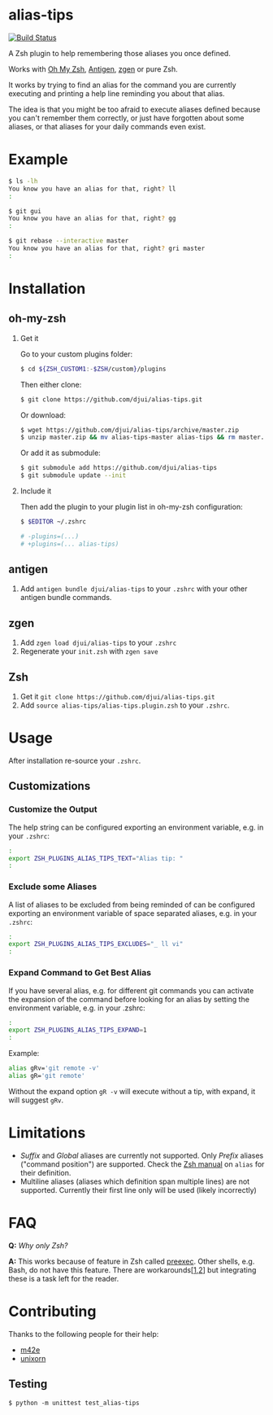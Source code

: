 # alias-tips

[![Build Status](https://travis-ci.org/djui/alias-tips.svg)](https://travis-ci.org/djui/alias-tips)

A Zsh plugin to help remembering those aliases you once defined.

Works with [Oh My Zsh](https://github.com/robbyrussell/oh-my-zsh),
[Antigen](http://antigen.sharats.me), [zgen](https://github.com/tarjoilija/zgen)
or pure Zsh.

It works by trying to find an alias for the command you are currently executing
and printing a help line reminding you about that alias.

The idea is that you might be too afraid to execute aliases defined because you
can't remember them correctly, or just have forgotten about some aliases, or
that aliases for your daily commands even exist.


# Example

```sh
$ ls -lh
You know you have an alias for that, right? ll
:

$ git gui
You know you have an alias for that, right? gg
:

$ git rebase --interactive master
You know you have an alias for that, right? gri master
:
```


# Installation

## oh-my-zsh

1. Get it

    Go to your custom plugins folder:

    ```sh
    $ cd ${ZSH_CUSTOM1:-$ZSH/custom}/plugins
    ```

    Then either clone:

    ```sh
    $ git clone https://github.com/djui/alias-tips.git
    ```

    Or download:

    ```sh
    $ wget https://github.com/djui/alias-tips/archive/master.zip
    $ unzip master.zip && mv alias-tips-master alias-tips && rm master.zip
    ```

    Or add it as submodule:

    ```sh
    $ git submodule add https://github.com/djui/alias-tips
    $ git submodule update --init
    ```

2. Include it

    Then add the plugin to your plugin list in oh-my-zsh configuration:

    ```sh
    $ $EDITOR ~/.zshrc

    # -plugins=(...)
    # +plugins=(... alias-tips)
    ```


## antigen

1. Add `antigen bundle djui/alias-tips` to your `.zshrc` with your other antigen
   bundle commands.


## zgen

1. Add `zgen load djui/alias-tips` to your `.zshrc`
2. Regenerate your `init.zsh` with `zgen save`


## Zsh

1. Get it `git clone https://github.com/djui/alias-tips.git`
2. Add `source alias-tips/alias-tips.plugin.zsh` to your `.zshrc`.


# Usage

After installation re-source your `.zshrc`.


## Customizations

### Customize the Output

The help string can be configured exporting an environment variable, e.g. in
your `.zshrc`:

```sh
:
export ZSH_PLUGINS_ALIAS_TIPS_TEXT="Alias tip: "
:
```

### Exclude some Aliases

A list of aliases to be excluded from being reminded of can be configured
exporting an environment variable of space separated aliases, e.g. in your
`.zshrc`:

```sh
:
export ZSH_PLUGINS_ALIAS_TIPS_EXCLUDES="_ ll vi"
:
```

### Expand Command to Get Best Alias

If you have several alias, e.g. for different git commands you can activate the
expansion of the command before looking for an alias by setting the environment
variable, e.g. in your .zshrc:

```sh
:
export ZSH_PLUGINS_ALIAS_TIPS_EXPAND=1
:
```

Example:

```sh
alias gRv='git remote -v'
alias gR='git remote'
```

Without the expand option `gR -v` will execute without a tip, with expand, it
will suggest `gRv`.


# Limitations

- *Suffix* and *Global* aliases are currently not supported. Only *Prefix*
  aliases ("command position") are supported. Check the
  [Zsh manual](http://zsh.sourceforge.net/Doc/Release/Shell-Builtin-Commands.html#Shell-Builtin-Commands)
  on `alias` for their definition.
- Multiline aliases (aliases which definition span multiple lines) are not
  supported. Currently their first line only will be used (likely incorrectly)


# FAQ

**Q:** *Why only Zsh?*

**A:** This works because of feature in Zsh called
[preexec](http://zsh.sourceforge.net/Doc/Release/Functions.html). Other shells,
e.g. Bash, do not have this feature. There are
workarounds[[1](https://github.com/rcaloras/bash-preexec),[2](http://www.twistedmatrix.com/users/glyph/preexec.bash.txt)]
but integrating these is a task left for the reader.

# Contributing

Thanks to the following people for their help:

- [m42e](https://github.com/m42e)
- [unixorn](https://github.com/unixorn)

## Testing

    $ python -m unittest test_alias-tips
